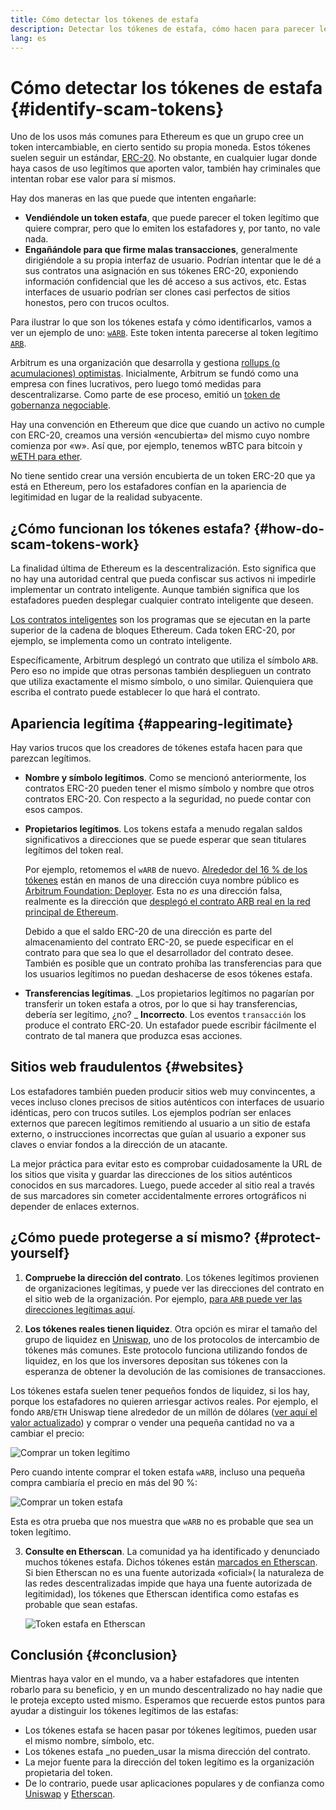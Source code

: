 ```yaml
---
title: Cómo detectar los tókenes de estafa
description: Detectar los tókenes de estafa, cómo hacen para parecer legítimos y cómo evitarlos.
lang: es
---
```


# Cómo detectar los tókenes de estafa \{#identify-scam-tokens}

Uno de los usos más comunes para Ethereum es que un grupo cree un token intercambiable, en cierto sentido su propia moneda. Estos tókenes suelen seguir un estándar, [ERC-20](/developers/docs/standards/tokens/erc-20/). No obstante, en cualquier lugar donde haya casos de uso legítimos que aporten valor, también hay criminales que intentan robar ese valor para sí mismos.

Hay dos maneras en las que puede que intenten engañarle:

- **Vendiéndole un token estafa**, que puede parecer el token legítimo que quiere comprar, pero que lo emiten los estafadores y, por tanto, no vale nada.
- **Engañándole para que firme malas transacciones**, generalmente dirigiéndole a su propia interfaz de usuario. Podrían intentar que le dé a sus contratos una asignación en sus tókenes ERC-20, exponiendo información confidencial que les dé acceso a sus activos, etc. Estas interfaces de usuario podrían ser clones casi perfectos de sitios honestos, pero con trucos ocultos.

Para ilustrar lo que son los tókenes estafa y cómo identificarlos, vamos a ver un ejemplo de uno: [`wARB`](https://etherscan.io/token/0xb047c8032b99841713b8e3872f06cf32beb27b82). Este token intenta parecerse al token legítimo [`ARB`](https://etherscan.io/address/0xb50721bcf8d664c30412cfbc6cf7a15145234ad1).

<ExpandableCard
title="¿Qué es ARB?"
contentPreview=''>

Arbitrum es una organización que desarrolla y gestiona <a href="/developers/docs/scaling/optimistic-rollups/">rollups (o acumulaciones) optimistas</a>. Inicialmente, Arbitrum se fundó como una empresa con fines lucrativos, pero luego tomó medidas para descentralizarse. Como parte de ese proceso, emitió un <a href="/dao/#token-based-based-membership">token de gobernanza negociable</a>.

</ExpandableCard>

<ExpandableCard
title="¿Por qué el token estafa se llama wARB?"
contentPreview=''>

Hay una convención en Ethereum que dice que cuando un activo no cumple con ERC-20, creamos una versión «encubierta» del mismo cuyo nombre comienza por «w». Así que, por ejemplo, tenemos wBTC para bitcoin y <a href="https://cointelegraph.com/news/what-is-wrapped-ethereum-weth-and-how-does-it-work">wETH para ether</a>.

No tiene sentido crear una versión encubierta de un token ERC-20 que ya está en Ethereum, pero los estafadores confían en la apariencia de legitimidad en lugar de la realidad subyacente.

</ExpandableCard>

## ¿Cómo funcionan los tókenes estafa? \{#how-do-scam-tokens-work}

La finalidad última de Ethereum es la descentralización. Esto significa que no hay una autoridad central que pueda confiscar sus activos ni impedirle implementar un contrato inteligente. Aunque también significa que los estafadores pueden desplegar cualquier contrato inteligente que deseen.

<ExpandableCard
title="¿Qué son los contratos inteligentes?"
contentPreview=''>

<a href="/developers/docs/smart-contracts/">Los contratos inteligentes</a> son los programas que se ejecutan en la parte superior de la cadena de bloques Ethereum. Cada token ERC-20, por ejemplo, se implementa como un contrato inteligente.

</ExpandableCard>

Específicamente, Arbitrum desplegó un contrato que utiliza el símbolo `ARB`. Pero eso no impide que otras personas también desplieguen un contrato que utiliza exactamente el mismo símbolo, o uno similar. Quienquiera que escriba el contrato puede establecer lo que hará el contrato.

## Apariencia legítima \{#appearing-legitimate}

Hay varios trucos que los creadores de tókenes estafa hacen para que parezcan legítimos.

- **Nombre y símbolo legítimos**. Como se mencionó anteriormente, los contratos ERC-20 pueden tener el mismo símbolo y nombre que otros contratos ERC-20. Con respecto a la seguridad, no puede contar con esos campos.

- **Propietarios legítimos**. Los tokens estafa a menudo regalan saldos significativos a direcciones que se puede esperar que sean titulares legítimos del token real.

  Por ejemplo, retomemos el `wARB` de nuevo. [Alrededor del 16 % de los tókenes](https://etherscan.io/token/0xb047c8032b99841713b8e3872f06cf32beb27b82?a=0x1c8db745abe3c8162119b9ef2c13864cd1fdd72f) están en manos de una dirección cuya nombre público es [Arbitrum Foundation: Deployer](https://etherscan.io/address/0x1c8db745abe3c8162119b9ef2c13864cd1fdd72f). Esta no _es_ una dirección falsa, realmente es la dirección que [desplegó el contrato ARB real en la red principal de Ethereum](https://etherscan.io/tx/0x242b50ab4fe9896cb0439cfe6e2321d23feede7eeceb31aa2dbb46fc06ed2670).

  Debido a que el saldo ERC-20 de una dirección es parte del almacenamiento del contrato ERC-20, se puede especificar en el contrato para que sea lo que el desarrollador del contrato desee. También es posible que un contrato prohíba las transferencias para que los usuarios legítimos no puedan deshacerse de esos tókenes estafa.

- **Transferencias legítimas**. _Los propietarios legítimos no pagarían por transferir un token estafa a otros, por lo que si hay transferencias, debería ser legítimo, ¿no? _ **Incorrecto**. Los eventos `transacción` los produce el contrato ERC-20. Un estafador puede escribir fácilmente el contrato de tal manera que produzca esas acciones.

## Sitios web fraudulentos \{#websites}

Los estafadores también pueden producir sitios web muy convincentes, a veces incluso clones precisos de sitios auténticos con interfaces de usuario idénticas, pero con trucos sutiles. Los ejemplos podrían ser enlaces externos que parecen legítimos remitiendo al usuario a un sitio de estafa externo, o instrucciones incorrectas que guían al usuario a exponer sus claves o enviar fondos a la dirección de un atacante.

La mejor práctica para evitar esto es comprobar cuidadosamente la URL de los sitios que visita y guardar las direcciones de los sitios auténticos conocidos en sus marcadores. Luego, puede acceder al sitio real a través de sus marcadores sin cometer accidentalmente errores ortográficos ni depender de enlaces externos.

## ¿Cómo puede protegerse a sí mismo? \{#protect-yourself}

1. **Compruebe la dirección del contrato**. Los tókenes legítimos provienen de organizaciones legítimas, y puede ver las direcciones del contrato en el sitio web de la organización. Por ejemplo, [para `ARB` puede ver las direcciones legítimas aquí](https://docs.arbitrum.foundation/deployment-addresses#token).

2. **Los tókenes reales tienen liquidez**. Otra opción es mirar el tamaño del grupo de liquidez en [Uniswap](https://uniswap.org/), uno de los protocolos de intercambio de tókenes más comunes. Este protocolo funciona utilizando fondos de liquidez, en los que los inversores depositan sus tókenes con la esperanza de obtener la devolución de las comisiones de transacciones.

Los tókenes estafa suelen tener pequeños fondos de liquidez, si los hay, porque los estafadores no quieren arriesgar activos reales. Por ejemplo, el fondo `ARB`/`ETH` Uniswap tiene alrededor de un millón de dólares ([ver aquí el valor actualizado](https://info.uniswap.org/#/pools/0x755e5a186f0469583bd2e80d1216e02ab88ec6ca)) y comprar o vender una pequeña cantidad no va a cambiar el precio:

![Comprar un token legítimo](./uniswap-real.png)

Pero cuando intente comprar el token estafa `wARB`, incluso una pequeña compra cambiaría el precio en más del 90 %:

![Comprar un token estafa](./uniswap-scam.png)

Esta es otra prueba que nos muestra que `wARB` no es probable que sea un token legítimo.

3. **Consulte en Etherscan**. La comunidad ya ha identificado y denunciado muchos tókenes estafa. Dichos tókenes están [marcados en Etherscan](https://info.etherscan.com/etherscan-token-reputation/). Si bien Etherscan no es una fuente autorizada «oficial»( la naturaleza de las redes descentralizadas impide que haya una fuente autorizada de legitimidad), los tókenes que Etherscan identifica como estafas es probable que sean estafas.

   ![Token estafa en Etherscan](./etherscan-scam.png)

## Conclusión \{#conclusion}

Mientras haya valor en el mundo, va a haber estafadores que intenten robarlo para su beneficio, y en un mundo descentralizado no hay nadie que le proteja excepto usted mismo. Esperamos que recuerde estos puntos para ayudar a distinguir los tókenes legítimos de las estafas:

- Los tókenes estafa se hacen pasar por tókenes legítimos, pueden usar el mismo nombre, símbolo, etc.
- Los tókenes estafa _no pueden_usar la misma dirección del contrato.
- La mejor fuente para la dirección del token legítimo es la organización propietaria del token.
- De lo contrario, puede usar aplicaciones populares y de confianza como [Uniswap](https://app.uniswap.org/#/swap) y [Etherscan](https://etherscan.io/).

